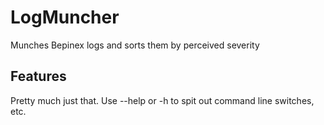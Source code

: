 # LogMuncher
Munches Bepinex logs and sorts them by perceived severity

## Features
Pretty much just that. Use --help or -h to spit out command line switches, etc.